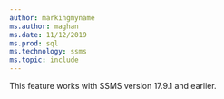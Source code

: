 ```yaml
---
author: markingmyname
ms.author: maghan
ms.date: 11/12/2019
ms.prod: sql
ms.technology: ssms
ms.topic: include
---
```


This feature works with SSMS version 17.9.1 and earlier.